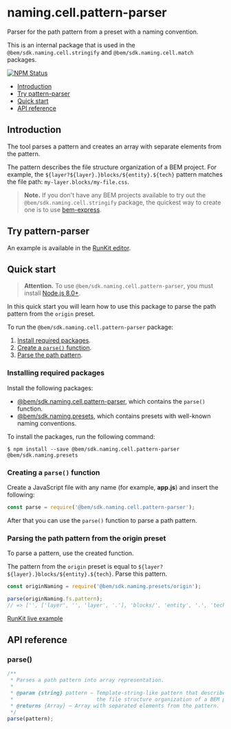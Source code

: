 # naming.cell.pattern-parser

Parser for the path pattern from a preset with a naming convention.

This is an internal package that is used in the `@bem/sdk.naming.cell.stringify` and `@bem/sdk.naming.cell.match` packages.

[![NPM Status][npm-img]][npm]

[npm]:          https://www.npmjs.org/package/@bem/sdk.naming.cell.pattern-parser
[npm-img]:      https://img.shields.io/npm/v/@bem/sdk.naming.cell.pattern-parser.svg

* [Introduction](#introduction)
* [Try pattern-parser](#try-pattern-parser)
* [Quick start](#quick-start)
* [API reference](#api-reference)

## Introduction

The tool parses a pattern and creates an array with separate elements from the pattern.

The pattern describes the file structure organization of a BEM project. For example, the `${layer?${layer}.}blocks/${entity}.${tech}` pattern matches the file path: `my-layer.blocks/my-file.css`.

> **Note.** If you don't have any BEM projects available to try out the `@bem/sdk.naming.cell.stringify` package, the quickest way to create one is to use [bem-express](https://github.com/bem/bem-express).

## Try pattern-parser

An example is available in the [RunKit editor](https://runkit.com/migs911/how-bem-sdk-naming-cell-pattern-parser-works).

## Quick start

> **Attention.** To use `@bem/sdk.naming.cell.pattern-parser`, you must install [Node.js 8.0+](https://nodejs.org/en/download/).

In this quick start you will learn how to use this package to parse the path pattern from the `origin` preset.

To run the `@bem/sdk.naming.cell.pattern-parser` package:

1. [Install required packages](#installing-required-packages).
2. [Create a `parse()` function](#creating-a-parse-function).
3. [Parse the path pattern](#parsing-the-path-pattern-from-the-origin-preset).

### Installing required packages

Install the following packages:

* [@bem/sdk.naming.cell.pattern-parser](https://www.npmjs.org/package/@bem/sdk.naming.cell.pattern-parser), which contains the `parse()` function.
* [@bem/sdk.naming.presets](https://www.npmjs.com/package/@bem/sdk.naming.presets), which contains presets with well-known naming conventions.

To install the packages, run the following command:

```
$ npm install --save @bem/sdk.naming.cell.pattern-parser @bem/sdk.naming.presets
```

### Creating a `parse()` function

Create a JavaScript file with any name (for example, **app.js**) and insert the following:

```js
const parse = require('@bem/sdk.naming.cell.pattern-parser');
```

After that you can use the `parse()` function to parse a path pattern.

### Parsing the path pattern from the origin preset

To parse a pattern, use the created function.

The pattern from the `origin` preset is equal to `${layer?${layer}.}blocks/${entity}.${tech}`. Parse this pattern.

```js
const originNaming = require('@bem/sdk.naming.presets/origin');

parse(originNaming.fs.pattern);
// => ['', ['layer', '', 'layer', '.'], 'blocks/', 'entity', '.', 'tech']
```

[RunKit live example](https://runkit.com/migs911/parse-a-pattern-from-the-origin-preset)

## API reference

### parse()

```js
/**
 * Parses a path pattern into array representation.
 *
 * @param {string} pattern — Template-string-like pattern that describes
 *                           the file structure organization of a BEM project.
 * @returns {Array} — Array with separated elements from the pattern.
 */
parse(pattern);
```
